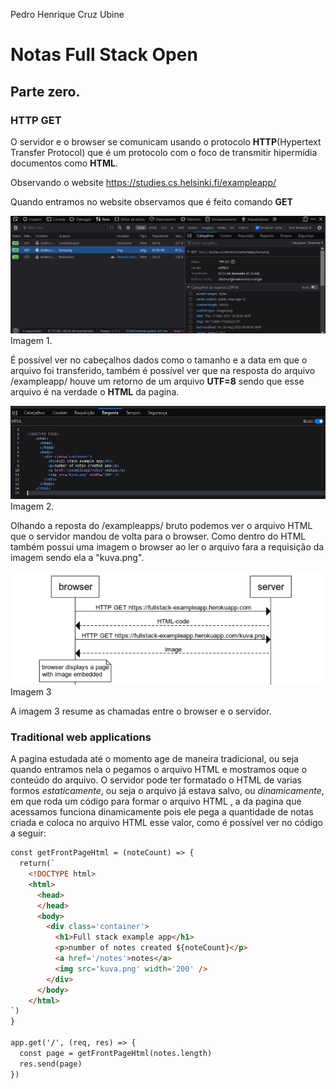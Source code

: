 Pedro Henrique Cruz Ubine

# Notas Full Stack Open

## Parte zero.

### HTTP GET

O servidor e o browser se comunicam usando o protocolo **HTTP**(Hypertext Transfer Protocol) que é um protocolo com o foco de transmitir hipermídia documentos como **HTML**.  

Observando o website https://studies.cs.helsinki.fi/exampleapp/  

Quando entramos no website observamos que é feito comando **GET**   

![Imagem](Imagens\img_0\get_website.png)  Imagem 1.

É possível ver no cabeçalhos dados como o tamanho e a data em que o arquivo foi transferido,  também é possível ver que na resposta do arquivo /exampleapp/ houve um retorno de um arquivo **UTF=8** sendo que esse arquivo é na verdade o **HTML** da pagina.

![Imagem](Imagens\img_0\rensponse_html.png)Imagem 2.

Olhando a reposta do /exampleapps/ bruto podemos ver o arquivo HTML que o servidor mandou de volta para o browser. Como dentro do HTML também possui uma imagem o browser ao ler o arquivo fara a requisição da imagem sendo ela a "kuva.png".

![7e](Imagens\img_0\7e.png)
Imagem 3

A imagem 3 resume as chamadas entre o browser e o servidor.

### Traditional web applications

A pagina estudada até o momento age de maneira tradicional, ou seja quando entramos nela o pegamos o arquivo HTML e mostramos oque o conteúdo do arquivo.
O servidor pode ter formatado o HTML de varias formos *estaticamente*, ou seja o arquivo já estava salvo, ou *dinamicamente*, em que roda um código para formar o arquivo HTML , a da pagina que acessamos funciona dinamicamente pois ele pega a quantidade de notas criada e coloca no arquivo HTML esse valor, como é possível ver no código a seguir:

```html
const getFrontPageHtml = (noteCount) => {
  return(`
    <!DOCTYPE html>
    <html>
      <head>
      </head>
      <body>
        <div class='container'>
          <h1>Full stack example app</h1>
          <p>number of notes created ${noteCount}</p>
          <a href='/notes'>notes</a>
          <img src='kuva.png' width='200' />
        </div>
      </body>
    </html>
`)
} 

app.get('/', (req, res) => {
  const page = getFrontPageHtml(notes.length)
  res.send(page)
})
```



